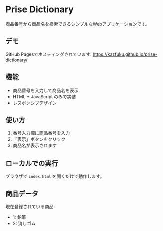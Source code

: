 # Prise Dictionary

商品番号から商品名を検索できるシンプルなWebアプリケーションです。

## デモ

GitHub Pagesでホスティングされています:
https://kazfuku.github.io/prise-dictionary/

## 機能

- 商品番号を入力して商品名を表示
- HTML + JavaScript のみで実装
- レスポンシブデザイン

## 使い方

1. 番号入力欄に商品番号を入力
2. 「表示」ボタンをクリック
3. 商品名が表示されます

## ローカルでの実行

ブラウザで `index.html` を開くだけで動作します。

## 商品データ

現在登録されている商品:
- 1: 鉛筆
- 2: 消しゴム

